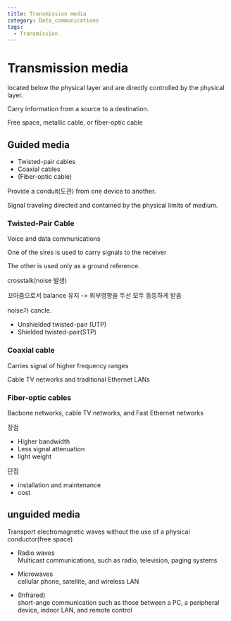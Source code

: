 ```yaml
---
title: Transmission media
category: Data_communications
tags:
  - Transmission
---
```


# Transmission media

located below the physical layer and are directly controlled by the physical layer.

Carry information from a source to a destination.

Free space, metallic cable, or fiber-optic cable


## Guided media

  - Twisted-pair cables
  - Coaxial cables
  - (Fiber-optic cable)

Provide a conduit(도관) from one device to another.

Signal traveling directed and contained by the physical limits of medium.

### Twisted-Pair Cable

Voice and data communications

One of the sires is used to carry signals to the receiver

The other is used only as a ground reference.

crosstalk(noise 발생)

꼬아줌으로서 balance 유지 -> 외부영향을 두선 모두 동등하게 받음

noise가 cancle.

- Unshielded twisted-pair (UTP)
- Shielded twisted-pair(STP)

### Coaxial cable

Carries signal of higher frequency ranges

Cable TV networks and traditional Ethernet LANs


### Fiber-optic cables

Bacbone networks, cable TV networks, and Fast Ethernet networks

장점  
- Higher bandwidth
- Less signal attenuation
- light weight

단점  
- installation and maintenance
- cost

## unguided media

Transport electromagnetic waves without the use of a physical conductor(free space)

  - Radio waves  
  Multicast communications, such as radio, television, paging systems

  - Microwaves  
  cellular phone, satellite, and wireless LAN

  - (Infrared)  
  short-ange communication such as those between a PC, a peripheral device, indoor LAN, and remote control